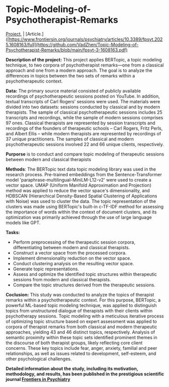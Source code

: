# Topic-Modeling-of-Psychotherapist-Remarks

[Project.](https://github.com/VadZhen/Topic-Modeling-of-Psychotherapist-Remarks/blob/main/GITHUB_Classic_modern_Eng_sessions(BertTopic)_(United_model).ipynb) |
[Article.]([https://www.frontiersin.org/journals/psychiatry/articles/10.3389/fpsyt.2025.1608163/full](https://github.com/VadZhen/Topic-Modeling-of-Psychotherapist-Remarks/blob/main/fpsyt-3-1608163.pdf)

**Description of the project:** This project applies BERTopic, a topic modeling technique, to two corpora of psychotherapist remarks—one from a classical approach and one from a modern approach. The goal is to analyze the differences in topics between the two sets of remarks within a psychotherapeutic context. 

**Data:** The primary source material consisted of publicly available recordings of psychotherapeutic sessions posted on YouTube. In addition, textual transcripts of Carl Rogers' sessions were used. The materials were divided into two datasets: sessions conducted by classical and by modern therapists. The sample of classical psychotherapeutic sessions includes 25 transcripts and recordings, while the sample of modern sessions comprises 97 ones. Classical therapists are represented by session transcripts and recordings of the founders of therapeutic schools – Carl Rogers, Fritz Perls, and Albert Ellis – while modern therapists are represented by recordings of 37 unique practitioners. The samples of classical and modern psychotherapeutic sessions involved 22 and 66 unique clients, respectively.

**Purporse** is to conduct and compare topic modeling of therapeutic sessions between modern and classical therapists

**Methods**: The BERTopic text data topic modeling library was used in the research process. Pre-trained embeddings from the Sentence-Transformer model 'paraphrase-multilingual-MiniLM-L12-v2' were used to create a vector space. UMAP (Uniform Manifold Approximation and Projection) method was applied to reduce the vector space's dimensionality, and HDBSCAN (Hierarchical Density-Based Spatial Clustering of Applications with Noise) was used to cluster the data. The topic representation of the clusters was made using BERTopic's built-in c-TF-IDF method for assessing the importance of words within the context of document clusters, and its optimization was primarily achieved through the use of large language models like GPT.

**Tasks:**
- Perform preprocessing of the therapeutic session corpora, differentiating between modern and classical therapists.
- Construct a vector space from the processed corpora.
- Implement dimensionality reduction on the vector space.
- Conduct clustering analysis on the resulting vector space.
- Generate topic representations.
- Assess and optimize the identified topic structures within therapeutic sessions from modern and classical therapists.
- Compare the topic structures derived from the therapeutic sessions.

**Coclusion:** This study was conducted to analyze the topics of therapist remarks within a psychotherapeutic context. For this purpose, BERTopic, a powerful ML-based topic modeling technique, was applied to distinguish topics from unstructured dialogue of therapists with their clients within psychotherapy sessions. Topic modeling with a meticulous iterative process of optimizing topic structure based on expert assessment was applied to corpora of therapist remarks from both classical and modern therapeutic approaches, yielding 43 and 46 distinct topics, respectively. Analysis of semantic proximity within these topic sets identified prominent themes in the discourse of both therapist groups, likely reflecting core client concerns. These key topics include fear, anger, anxiety, familial and peer relationships, as well as issues related to development, self-esteem, and other psychological challenges.

**Detailed information about the study, including its motivation, methodology, and results, has been published in the prestigious scientific journal [Frontiers in Psychiatry](https://www.frontiersin.org/journals/psychiatry/articles/10.3389/fpsyt.2025.1608163/full)**

